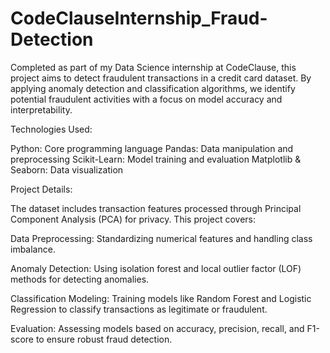 # CodeClauseInternship_Fraud-Detection

Completed as part of my Data Science internship at CodeClause, this project aims to detect fraudulent transactions in a credit card dataset. By applying anomaly detection and classification algorithms, we identify potential fraudulent activities with a focus on model accuracy and interpretability.

Technologies Used:

Python: Core programming language
Pandas: Data manipulation and preprocessing
Scikit-Learn: Model training and evaluation
Matplotlib & Seaborn: Data visualization

Project Details:

The dataset includes transaction features processed through Principal Component Analysis (PCA) for privacy. This project covers:

Data Preprocessing: Standardizing numerical features and handling class imbalance.

Anomaly Detection: Using isolation forest and local outlier factor (LOF) methods for detecting anomalies.

Classification Modeling: Training models like Random Forest and Logistic Regression to classify transactions as legitimate or fraudulent.

Evaluation: Assessing models based on accuracy, precision, recall, and F1-score to ensure robust fraud detection.
